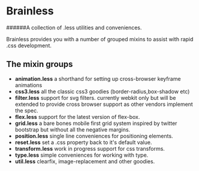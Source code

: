 # Brainless
######A collection of .less utilities and conveniences.

Brainless provides you with a number of grouped mixins to assist with rapid .css development. 

## The mixin groups

* **animation.less** a shorthand for setting up cross-browser keyframe animations  
* **css3.less** all the classic css3 goodies (border-radius,box-shadow etc)  
* **filter.less** support for svg filters. currently webkit only but will be extended to provide cross browser support as other vendors implement the spec.  
* **flex.less** support for the latest version of flex-box.  
* **grid.less** a bare bones mobile first grid system inspired by twitter bootstrap but without all the negative margins.
* **position.less** single line conveniences for positioning elements.  
* **reset.less** set a .css property back to it's default value.  
* **transform.less** work in progress support for css transforms.  
* **type.less** simple conveniences for working with type.
* **util.less** clearfix, image-replacement and other goodies.